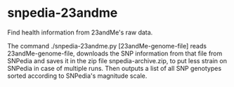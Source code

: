 snpedia-23andme
===============

Find health information from 23andMe's raw data.

The command
  ./snpedia-23andme.py [23andMe-genome-file]
reads 23andMe-genome-file, downloads the SNP information from that file from
SNPedia and saves it in the zip file snpedia-archive.zip, to put less strain
on SNPedia in case of multiple runs. Then outputs a list of all SNP genotypes
sorted according to SNPedia's magnitude scale.
